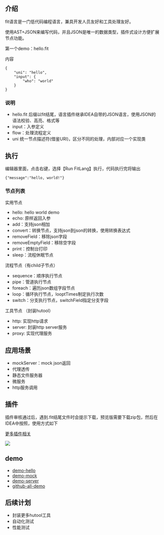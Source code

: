 ## 介绍

fit语言是一门低代码编程语言，兼具开发人员友好和工具处理友好。

使用AST+JSON来编写代码，并且JSON是唯一的数据类型，插件式设计方便扩展节点功能。

第一个demo：hello.fit

内容

```
{
    "uni": "hello",
    "input": {
        "who": "world"
    }
}

```

### 说明

- hello.fit 后缀以fit结尾，语言插件继承IDEA自带的JSON语言，使用JSON的语法校验、高亮、格式等
- input：入参定义
- flow：处理流程定义
- uni 统一节点描述符(借鉴URI)，区分不同的处理，内部对应一个实现类

## 执行

编辑器里面，点击右键，选择【Run FitLang】执行，代码执行完将输出

`{"message":"hello, world!"}`

### 节点列表

实用节点

- hello: hello world demo
- echo: 原样返回入参
- add：支持json相加
- convert：转换节点，支持json到json的转换，使用转换表达式
- removeField：移除json字段
- removeEmptyField：移除空字段
- print：控制台打印
- sleep：流程休眠节点

流程节点（有child子节点）

- sequence：顺序执行节点
- pipe：管道执行节点
- foreach：遍历json数组字段节点
- loop：循环执行节点，looptTimes制定执行次数
- switch：分支执行节点，switchField指定分支字段

工具节点 （封装hutool）

- http: 实现http请求
- server: 封装http server服务
- proxy: 实现代理服务

## 应用场景

- mockServer：mock json返回
- 代理透传
- 静态文件服务器
- 微服务
- http服务调用

## 插件

插件审核通过后，遇到.fit结尾文件时会提示下载，预览版需要下载zip包，然后在IDEA中按照，使用方式如下

[更多插件相关](https://plugins.jetbrains.com/plugin/22593-fitlang/plugin)

![](https://plugins.jetbrains.com/files/22593/58337-page/fbf57e79-c760-4055-8252-7e47adedb068)

## demo

- [demo-hello](https://plugins.jetbrains.com/plugin/22593-fitlang/demo-hello)
- [demo-mock](https://plugins.jetbrains.com/plugin/22593-fitlang/demo-mock)
- [demo-server](https://plugins.jetbrains.com/plugin/22593-fitlang/demo-server)
- [github-all-demo](https://github.com/yanchangyou/fitlang-demo)

## 后续计划

- 封装更多hutool工具
- 自动化测试
- 性能测试
